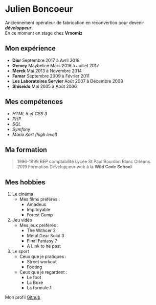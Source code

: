 # Julien Boncoeur 


Anciennement opérateur de fabrication en reconvertion pour devenir **_développeur_**.  
En ce moment en stage chez **Vroomiz**

## Mon expérience
* **Dior** Septembre 2017 à Avril 2018
* **Gemey** Maybeline Mars 2016 à Juillet 2017
* **Merck** Mai 2013 à Novembre 2014
* **Famar** Septembre 2009 à Février 2011
* **Les Laboratoires Servier** Août 2007 à Décembre 2008
* **Shiseido** Mai 2005 à Août 2006 

## Mes compétences
* _HTML 5 et CSS 3_
* _PHP_
* _SQL_
* _Symfony_
* _Mario Kart (high level)_
     
## Ma formation 
>1996-1999 BEP comptabilité Lycée St Paul Bourdon
Blanc Orléans.  
>2019 Formation Développeur web à la **Wild Code School**

## Mes hobbies
1. Le cinéma
    * Mes films préférés :
        * Amadeus
        * Impitoyable
        * Forest Gump
2. Jeu vidéo
    * Mes jeux préférés :
        * The Withcer 3
        * Metal Gear Solid 3
        * Final Fantasy 7
        * A Link to he past
3. Le sport
    * Ceux que je pratiques :
        * Street workout
        * Footing
    * Ceux que je regardent :
        * Le foot
        * La Boxe
        * La formule 1

Mon profil [Github](https://github.com/Dartagnan45)